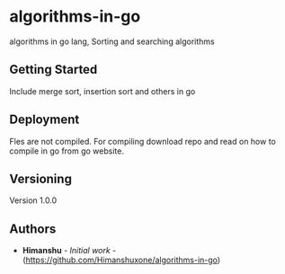 # algorithms-in-go
algorithms in go lang,
Sorting and searching algorithms

## Getting Started

Include merge sort, insertion sort and others in go

## Deployment

Fles are not compiled. For compiling download repo and read on how to compile in go from go website.  

## Versioning

Version 1.0.0

## Authors

* **Himanshu** - *Initial work* - (https://github.com/Himanshuxone/algorithms-in-go)
